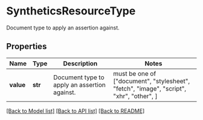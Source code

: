 # SyntheticsResourceType

Document type to apply an assertion against.
## Properties
Name | Type | Description | Notes
------------ | ------------- | ------------- | -------------
**value** | **str** | Document type to apply an assertion against. |  must be one of ["document", "stylesheet", "fetch", "image", "script", "xhr", "other", ]

[[Back to Model list]](README.md#documentation-for-models) [[Back to API list]](README.md#documentation-for-api-endpoints) [[Back to README]](README.md)


